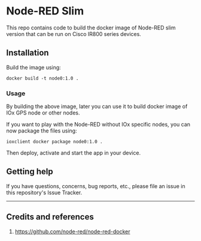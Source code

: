 # Node-RED Slim

This repo contains code to build the docker image of Node-RED slim version that can be run on Cisco IR800 series devices.

## Installation

Build the image using:

`docker build -t node0:1.0 .`

### Usage

By building the above image, later you can use it to build docker image of IOx GPS node or other nodes.

If you want to play with the Node-RED without IOx specific nodes, you can now package the files using:

`ioxclient docker package node0:1.0 .`

Then deploy, activate and start the app in your device.

## Getting help

If you have questions, concerns, bug reports, etc., please file an issue in this repository's Issue Tracker.


----

## Credits and references

1. https://github.com/node-red/node-red-docker
